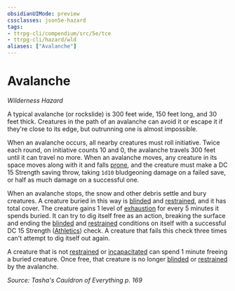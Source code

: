 ```yaml
---
obsidianUIMode: preview
cssclasses: json5e-hazard
tags:
- ttrpg-cli/compendium/src/5e/tce
- ttrpg-cli/hazard/wld
aliases: ["Avalanche"]
---
```

# Avalanche
*Wilderness Hazard*  

A typical avalanche (or rockslide) is 300 feet wide, 150 feet long, and 30 feet thick. Creatures in the path of an avalanche can avoid it or escape it if they're close to its edge, but outrunning one is almost impossible.

When an avalanche occurs, all nearby creatures must roll initiative. Twice each round, on initiative counts 10 and 0, the avalanche travels 300 feet until it can travel no more. When an avalanche moves, any creature in its space moves along with it and falls [prone](3-Mechanics/CLI/rules/conditions.md#Prone), and the creature must make a DC 15 Strength saving throw, taking `1d10` bludgeoning damage on a failed save, or half as much damage on a successful one.

When an avalanche stops, the snow and other debris settle and bury creatures. A creature buried in this way is [blinded](3-Mechanics/CLI/rules/conditions.md#Blinded) and [restrained](3-Mechanics/CLI/rules/conditions.md#Restrained), and it has total cover. The creature gains 1 level of [exhaustion](3-Mechanics/CLI/rules/conditions.md#Exhaustion) for every 5 minutes it spends buried. It can try to dig itself free as an action, breaking the surface and ending the [blinded](3-Mechanics/CLI/rules/conditions.md#Blinded) and [restrained](3-Mechanics/CLI/rules/conditions.md#Restrained) conditions on itself with a successful DC 15 Strength ([Athletics](3-Mechanics/CLI/rules/skills.md#Athletics)) check. A creature that fails this check three times can't attempt to dig itself out again.

A creature that is not [restrained](3-Mechanics/CLI/rules/conditions.md#Restrained) or [incapacitated](3-Mechanics/CLI/rules/conditions.md#Incapacitated) can spend 1 minute freeing a buried creature. Once free, that creature is no longer [blinded](3-Mechanics/CLI/rules/conditions.md#Blinded) or [restrained](3-Mechanics/CLI/rules/conditions.md#Restrained) by the avalanche.

*Source: Tasha's Cauldron of Everything p. 169*